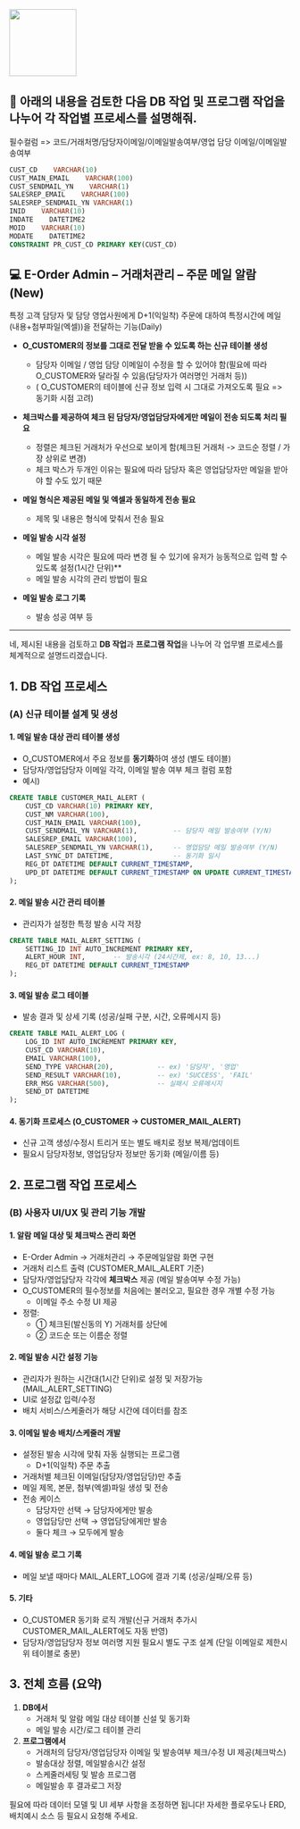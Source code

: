 <img src="https://r2cdn.perplexity.ai/pplx-full-logo-primary-dark%402x.png" class="logo" width="120"/>

## 💾 아래의 내용을 검토한 다음 DB 작업 및 프로그램 작업을 나누어 각 작업별 프로세스를 설명해줘.


필수컬럼 => 코드/거래처명/담당자이메일/이메일발송여부/영업 담당 이메일/이메일발송여부
```sql
CUST_CD    VARCHAR(10)
CUST_MAIN_EMAIL    VARCHAR(100)
CUST_SENDMAIL_YN    VARCHAR(1)
SALESREP_EMAIL    VARCHAR(100)
SALESREP_SENDMAIL_YN VARCHAR(1)
INID    VARCHAR(10)
INDATE    DATETIME2
MOID    VARCHAR(10)
MODATE    DATETIME2
CONSTRAINT PR_CUST_CD PRIMARY KEY(CUST_CD)
```

## 💻  E-Order Admin – 거래처관리 – 주문 메일 알람(New)
특정 고객 담당자 및 담당 영업사원에게 D+1(익일착) 주문에 대하여 특정시간에 메일(내용+첨부파일(엑셀))을 전달하는 기능(Daily)

* **O_CUSTOMER의 정보를 그대로 전달 받을 수 있도록 하는 신규 테이블 생성**
	* 담당자 이메일 / 영업 담당 이메일이 수정을 할 수 있어야 함(필요에 따라 O_CUSTOMER와 달라질 수 있음(담당자가 여러명인 거래처 등))
	* ( O_CUSTOMER의 테이블에 신규 정보 입력 시 그대로 가져오도록 필요 => 동기화 시점 고려)
­
* **체크박스를 제공하여 체크 된 담당자/영업담당자에게만 메일이 전송 되도록 처리 필요**
	* 정렬은 체크된 거래처가 우선으로 보이게 함(체크된 거래처 -> 코드순 정렬 / 가장 상위로 변경)
	* 체크 박스가 두개인 이유는 필요에 따라 담당자 혹은 영업담당자만 메일을 받아야 할 수도 있기 때문

* **메일 형식은 제공된 메일 및 엑셀과 동일하게 전송 필요**
	* 제목 및 내용은 형식에 맞춰서 전송 필요

* **메일 발송 시각 설정**
	* 메일 발송 시각은 필요에 따라 변경 될 수 있기에 유저가 능동적으로 입력 할 수 있도록 설정(1시간 단위)**
	* 메일 발송 시각의 관리 방법이 필요

* **메일 발송 로그 기록**
	* 발송 성공 여부 등



---------------------------------------------------------------------

네, 제시된 내용을 검토하고 **DB 작업**과 **프로그램 작업**을 나누어 각 업무별 프로세스를 체계적으로 설명드리겠습니다.

## 1. DB 작업 프로세스

### (A) 신규 테이블 설계 및 생성

#### 1. 메일 발송 대상 관리 테이블 생성

* O_CUSTOMER에서 주요 정보를 **동기화**하여 생성 (별도 테이블)
* 담당자/영업담당자 이메일 각각, 이메일 발송 여부 체크 컬럼 포함
* 예시)

```sql
CREATE TABLE CUSTOMER_MAIL_ALERT (
    CUST_CD VARCHAR(10) PRIMARY KEY,
    CUST_NM VARCHAR(100),
    CUST_MAIN_EMAIL VARCHAR(100),
    CUST_SENDMAIL_YN VARCHAR(1),         -- 담당자 메일 발송여부 (Y/N)
    SALESREP_EMAIL VARCHAR(100),
    SALESREP_SENDMAIL_YN VARCHAR(1),     -- 영업담당 메일 발송여부 (Y/N)
    LAST_SYNC_DT DATETIME,               -- 동기화 일시
    REG_DT DATETIME DEFAULT CURRENT_TIMESTAMP,
    UPD_DT DATETIME DEFAULT CURRENT_TIMESTAMP ON UPDATE CURRENT_TIMESTAMP
);
```


#### 2. 메일 발송 시간 관리 테이블

* 관리자가 설정한 특정 발송 시각 저장

```sql
CREATE TABLE MAIL_ALERT_SETTING (
    SETTING_ID INT AUTO_INCREMENT PRIMARY KEY,
    ALERT_HOUR INT,       -- 발송시각 (24시간제, ex: 8, 10, 13...)
    REG_DT DATETIME DEFAULT CURRENT_TIMESTAMP
);
```


#### 3. 메일 발송 로그 테이블

* 발송 결과 및 상세 기록 (성공/실패 구분, 시간, 오류메시지 등)

```sql
CREATE TABLE MAIL_ALERT_LOG (
    LOG_ID INT AUTO_INCREMENT PRIMARY KEY,
    CUST_CD VARCHAR(10),
    EMAIL VARCHAR(100),
    SEND_TYPE VARCHAR(20),           -- ex) '담당자', '영업'
    SEND_RESULT VARCHAR(10),         -- ex) 'SUCCESS', 'FAIL'
    ERR_MSG VARCHAR(500),            -- 실패시 오류메시지
    SEND_DT DATETIME
);
```


#### 4. 동기화 프로세스 (O_CUSTOMER → CUSTOMER_MAIL_ALERT)

* 신규 고객 생성/수정시 트리거 또는 별도 배치로 정보 복제/업데이트
* 필요시 담당자정보, 영업담당자 정보만 동기화 (메일/이름 등)


## 2. 프로그램 작업 프로세스

### (B) 사용자 UI/UX 및 관리 기능 개발

#### 1. 알람 메일 대상 및 체크박스 관리 화면

* E-Order Admin → 거래처관리 → 주문메일알람 화면 구현
* 거래처 리스트 출력 (CUSTOMER_MAIL_ALERT 기준)
* 담당자/영업담당자 각각에 **체크박스** 제공 (메일 발송여부 수정 가능)
* O_CUSTOMER의 필수정보를 처음에는 불러오고, 필요한 경우 개별 수정 가능
    - 이메일 주소 수정 UI 제공
* 정렬:
    - ① 체크된(발신동의 Y) 거래처를 상단에
    - ② 코드순 또는 이름순 정렬


#### 2. 메일 발송 시간 설정 기능

* 관리자가 원하는 시간대(1시간 단위)로 설정 및 저장가능 (MAIL_ALERT_SETTING)
* UI로 설정값 입력/수정
* 배치 서비스/스케줄러가 해당 시간에 데이터를 참조


#### 3. 이메일 발송 배치/스케줄러 개발

* 설정된 발송 시각에 맞춰 자동 실행되는 프로그램
    - D+1(익일착) 주문 추출
* 거래처별 체크된 이메일(담당자/영업담당)만 추출
* 메일 제목, 본문, 첨부(엑셀)파일 생성 및 전송
* 전송 케이스
    - 담당자만 선택 → 담당자에게만 발송
    - 영업담당만 선택 → 영업담당에게만 발송
    - 둘다 체크 → 모두에게 발송


#### 4. 메일 발송 로그 기록

* 메일 보낼 때마다 MAIL_ALERT_LOG에 결과 기록 (성공/실패/오류 등)


#### 5. 기타

* O_CUSTOMER 동기화 로직 개발(신규 거래처 추가시 CUSTOMER_MAIL_ALERT에도 자동 반영)
* 담당자/영업담당자 정보 여러명 지원 필요시 별도 구조 설계 (단일 이메일로 제한시 위 테이블로 충분)


## 3. 전체 흐름 (요약)

1. **DB에서**
    - 거래처 및 알람 메일 대상 테이블 신설 및 동기화
    - 메일 발송 시간/로그 테이블 관리
2. **프로그램에서**
    - 거래처의 담당자/영업담당자 이메일 및 발송여부 체크/수정 UI 제공(체크박스)
    - 발송대상 정렬, 메일발송시간 설정
    - 스케줄러세팅 및 발송 프로그램
    - 메일발송 후 결과로그 저장

필요에 따라 데이터 모델 및 UI 세부 사항을 조정하면 됩니다!
자세한 플로우도나 ERD, 배치예시 소스 등 필요시 요청해 주세요.

